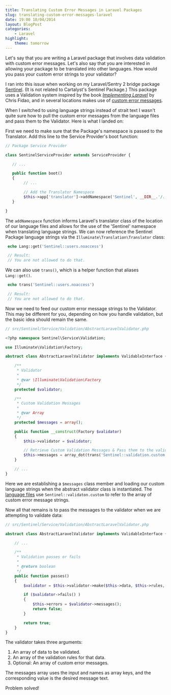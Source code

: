 ```yaml
---
title: Translating Custom Error Messages in Laravel Packages
slug: translating-custom-error-messages-laravel
date: 19:00 10/04/2014
layout: BlogPost
categories:
    - Laravel
highlight:
    theme: tomorrow
---
```


Let's say that you are writing a Laravel package that involves data validation with custom error messages. Let's also say that you are interested in allowing your package to be translated into other languages. How would you pass your custom error strings to your validator?

<!-- more -->

I ran into this issue when working on my Laravel/Sentry 2 bridge package [Sentinel](http://www.ryandurham.com/projects/sentinel/). (It is not related to Cartalyst's Sentinel Package.) This package uses a Validation system inspired by the book [_Implementing Laravel_](https://leanpub.com/implementinglaravel) by Chris Fidao, and in several locations makes use of [custom error messages](http://laravel.com/docs/4.2/validation#custom-error-messages).

When I switched to using language strings instead of strait text I wasn't quite sure how to pull the custom error messages from the language files and pass them to the Validator. Here is what I landed on:

First we need to make sure that the Package's namespace is passed to the Translator. Add this line to the Service Provider's boot function:

```php
// Package Service Provider

class SentinelServiceProvider extends ServiceProvider {

   // ...

   public function boot()
   {
        // ...

        // Add the Translator Namespace
        $this->app['translator']->addNamespace('Sentinel', __DIR__.'/../lang');
   }

}
```

The `addNamespace` function informs Laravel's translator class of the location of our language files and allows for the use of the 'Sentinel' namespace when translating language strings. We can now reference the Sentinel Package language strings via the `Illuminate\Translation\Translator` class:

```php
 echo Lang::get('Sentinel::users.noaccess')

 // Result:
 // You are not allowed to do that.
```

We can also use `trans()`, which is a helper function that aliases `Lang::get()`.

```php
 echo trans('Sentinel::users.noaccess')

 // Result:
 // You are not allowed to do that.
```

Now we need to feed our custom error message strings to the Validator. This may be different for you, depending on how you handle validation, but the basic idea should remain the same.

```php
// src/Sentinel/Service/Validation/AbstractLaravelValidator.php

<?php namespace Sentinel\Service\Validation;

use Illuminate\Validation\Factory;

abstract class AbstractLaravelValidator	implements ValidableInterface {

    /**
     * Validator
     *
     * @var \Illuminate\Validation\Factory
     */
    protected $validator;

    /**
     * Custom Validation Messages
     *
     * @var Array
     */
    protected $messages = array();

    public function __construct(Factory $validator)
    {
        $this->validator = $validator;

        // Retrieve Custom Validation Messages & Pass them to the validator.
        $this->messages = array_dot(trans('Sentinel::validation.custom'));
    }

    // ...
}
```

Here we are establishing a `$messages` class member and loading our custom language strings when the abstract validator class is instantiated. The [language files](https://github.com/rydurham/Sentinel/blob/master/src/lang/en/validation.php#L127-L159) use `Sentinel::validaton.custom` to refer to the array of custom error message strings.

Now all that remains is to pass the messages to the validator when we are attempting to validate data:

```php
// src/Sentinel/Service/Validation/AbstractLaravelValidator.php

abstract class AbstractLaravelValidator	implements ValidableInterface {

    // ...

    /**
     * Validation passes or fails
     *
     * @return boolean
     */
    public function passes()
    {
        $validator = $this->validator->make($this->data, $this->rules, $this->messages);

        if ($validator->fails() )
        {
            $this->errors = $validator->messages();
            return false;
        }

        return true;
    }
}
```

The validator takes three arguments:

1.  An array of data to be validated.
2.  An array of the validation rules for that data.
3.  Optional: An array of custom error messages.

The messages array uses the input and names as array keys, and the corresponding value is the desired message text.

Problem solved!
